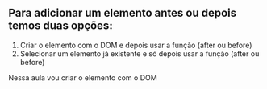 ## Para adicionar um elemento antes ou depois temos duas opções:

1. Criar o elemento com o DOM e depois usar a função (after ou before)
2. Selecionar um elemento já existente e só depois usar a função (after ou before)

Nessa aula vou criar o elemento com o DOM
